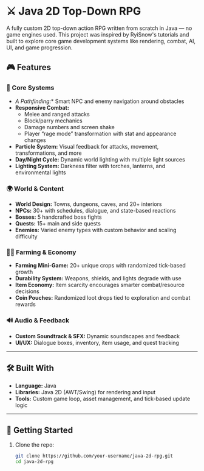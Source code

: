 # ⚔️ Java 2D Top-Down RPG

A fully custom 2D top-down action RPG written from scratch in Java — no game engines used. This project was inspired by RyiSnow's tutorials and built to explore core game development systems like rendering, combat, AI, UI, and game progression.

## 🎮 Features

### 🧠 Core Systems
- **A* Pathfinding:** Smart NPC and enemy navigation around obstacles
- **Responsive Combat:** 
  - Melee and ranged attacks
  - Block/parry mechanics
  - Damage numbers and screen shake
  - Player “rage mode” transformation with stat and appearance changes
- **Particle System:** Visual feedback for attacks, movement, transformations, and more
- **Day/Night Cycle:** Dynamic world lighting with multiple light sources
- **Lighting System:** Darkness filter with torches, lanterns, and environmental lights

### 🌍 World & Content
- **World Design:** Towns, dungeons, caves, and 20+ interiors
- **NPCs:** 30+ with schedules, dialogue, and state-based reactions
- **Bosses:** 5 handcrafted boss fights
- **Quests:** 15+ main and side quests
- **Enemies:** Varied enemy types with custom behavior and scaling difficulty

### 🧑‍🌾 Farming & Economy
- **Farming Mini-Game:** 20+ unique crops with randomized tick-based growth
- **Durability System:** Weapons, shields, and lights degrade with use
- **Item Economy:** Item scarcity encourages smarter combat/resource decisions
- **Coin Pouches:** Randomized loot drops tied to exploration and combat rewards

### 🔊 Audio & Feedback
- **Custom Soundtrack & SFX:** Dynamic soundscapes and feedback
- **UI/UX:** Dialogue boxes, inventory, item usage, and quest tracking

---

## 🛠️ Built With

- **Language:** Java
- **Libraries:** Java 2D (AWT/Swing) for rendering and input
- **Tools:** Custom game loop, asset management, and tick-based update logic

---

## 🚀 Getting Started

1. Clone the repo:

   ```bash
   git clone https://github.com/your-username/java-2d-rpg.git
   cd java-2d-rpg
